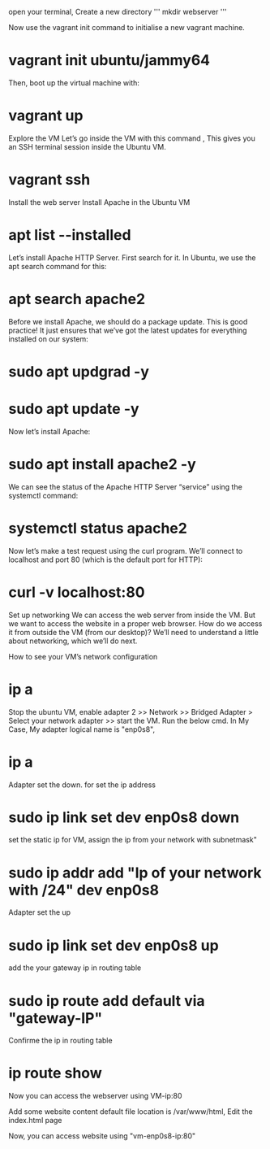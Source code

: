  open your terminal, Create a new directory
''' mkdir webserver '''

 Now use the vagrant init command to initialise a new vagrant machine.
# vagrant init ubuntu/jammy64

 Then, boot up the virtual machine with:
# vagrant up

 Explore the VM
 Let’s go inside the VM with this command , This gives you an SSH terminal session inside the Ubuntu VM.
# vagrant ssh

 Install the web server
 Install Apache in the Ubuntu VM
# apt list --installed

 Let’s install Apache HTTP Server. First search for it. In Ubuntu, we use the apt search command for this:
# apt search apache2

 Before we install Apache, we should do a package update. This is good practice! It just ensures that we’ve got the latest updates for everything installed on our system:
# sudo apt updgrad -y
# sudo apt update -y

 Now let’s install Apache:
# sudo apt install apache2 -y

 We can see the status of the Apache HTTP Server “service” using the systemctl command:
# systemctl status apache2

 Now let’s make a test request using the curl program. We’ll connect to localhost and port 80 (which is the default port for HTTP):
# curl -v localhost:80

 Set up networking
 We can access the web server from inside the VM. But we want to access the website in a proper web browser. How do we access it from outside the VM (from our desktop)? We’ll need to understand a little about networking, which we’ll do next.

 How to see your VM’s network configuration
# ip a

 Stop the ubuntu VM, enable adapter 2 >> Network >> Bridged Adapter > Select your network adapter >> start the VM.
 Run the below cmd. In My Case, My adapter logical name is "enp0s8", 
# ip a

 Adapter set the down. for set the ip address
# sudo ip link set dev enp0s8 down

 set the static ip for VM, assign the ip from your network with subnetmask"
# sudo ip addr add "Ip of your network with /24" dev enp0s8

 Adapter set the up
# sudo ip link set dev enp0s8 up

 add the your gateway ip in routing table 
# sudo ip route add default via "gateway-IP"

 Confirme the ip in routing table
# ip route show

 Now you can access the webserver using VM-ip:80

 Add some website content
 default file location is /var/www/html, Edit the index.html page

 Now, you can access website using "vm-enp0s8-ip:80"
